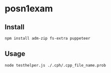 # posn1exam

## Install

```bash
npm install adm-zip fs-extra puppeteer
```

## Usage

```bash
node testhelper.js ./.cph/.cpp_file_name.prob
```
